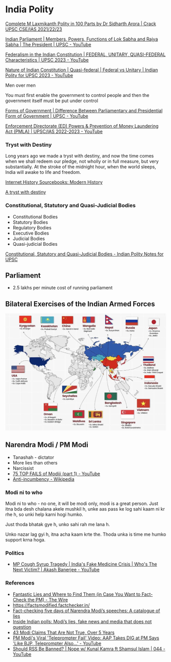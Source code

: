 # India Polity

[Complete M Laxmikanth Polity in 100 Parts by Dr Sidharth Arora | Crack UPSC CSE/IAS 2021/22/23](https://www.youtube.com/watch?v=TXhSrKJ1ahk)

[Indian Parliament | Members, Powers, Functions of Lok Sabha and Rajya Sabha | The President | UPSC - YouTube](https://www.youtube.com/watch?v=pb8b87e1re4)

[Federalism in the Indian Constitution | FEDERAL, UNITARY, QUASI-FEDERAL Characteristics | UPSC 2023 - YouTube](https://www.youtube.com/watch?v=eot9SkDhjck)

[Nature of Indian Constitution | Quasi-federal | Federal vs Unitary | Indian Polity for UPSC 2023 - YouTube](https://www.youtube.com/watch?v=fvgubWPaFr4)

Men over men

You must first enable the government to control people and then the government itself must be put under control

[Forms of Government | Difference Between Parliamentary and Presidential Form of Government | UPSC - YouTube](https://www.youtube.com/watch?v=PJt2N2ZtvL8)

[Enforcement Directorate (ED) Powers & Prevention of Money Laundering Act (PMLA) | UPSC/IAS 2022-2023 - YouTube](https://www.youtube.com/watch?v=0a0kwKRosOQ)

### Tryst with Destiny

Long years ago we made a tryst with destiny, and now the time comes when we shall redeem our pledge, not wholly or in full measure, but very substantially. At the stroke of the midnight hour, when the world sleeps, India will awake to life and freedom.

[Internet History Sourcebooks: Modern History](https://sourcebooks.fordham.edu/mod/1947nehru1.asp)

[A tryst with destiny](https://www.cam.ac.uk/files/a-tryst-with-destiny/index.html)

### Constitutional, Statutory and Quasi-Judicial Bodies

- Constitutional Bodies
- Statutory Bodies
- Regulatory Bodies
- Executive Bodies
- Judicial Bodies
- Quasi-judicial Bodies

[Constitutional, Statutory and Quasi-Judicial Bodies - Indian Polity Notes for UPSC](https://byjus.com/free-ias-prep/constitutional-statutory-and-quasi-judicial-bodies/)

## Parliament

- 2.5 lakhs per minute cost of running parliament

## Bilateral Exercises of the Indian Armed Forces

![image](../../../media/Screenshot%202024-12-21%20at%2011.47.56%20PM.jpg)

## Narendra Modi / PM Modi

- Tanashah - dictator
- More lies than others
- Narcissist
- [75 TOP FAILS of Modiji (part 1) - YouTube](https://www.youtube.com/watch?v=Lr8sh3_sKA0)
- [Anti-incumbency - Wikipedia](https://en.wikipedia.org/wiki/Anti-incumbency)

### Modi ni to who

Modi ni to who - no one, it will be modi only, modi is a great person. Just itna bda desh chalana akele mushkil h, unke aas pass ke log sahi kaam ni kr rhe h, so unki help karni hogi humko.

Just thoda bhatak gye h, unko sahi rah me lana h.

Unko nazar lag gyi h, itna acha kaam krte the. Thoda unka is time me humko support krna hoga.

### Politics

- [MP Cough Syrup Tragedy \| India's Fake Medicine Crisis \| Who's The Next Victim? \| Akash Banerjee - YouTube](https://www.youtube.com/watch?v=nPytG61BX5o)

### References

- [Fantastic Lies and Where to Find Them (in Case You Want to Fact-Check the PM) - The Wire](https://thewire.in/politics/fantastic-lies-and-where-to-find-them-in-case-you-want-to-fact-check-the-pm)
- https://factsmodified.factchecker.in/
- [Fact-checking five days of Narendra Modi’s speeches: A catalogue of lies](https://scroll.in/article/1067126/fact-checking-five-days-of-narendra-modis-speeches-a-catalogue-of-lies)
- [Inside Indian polls: Modi’s lies, fake news and media that does not question](https://www.newslaundry.com/2024/04/18/inside-indian-polls-modis-lies-fake-news-and-media-that-does-not-question)
- [43 Modi Claims That Are Not True, Over 5 Years](https://www.factchecker.in/43-modi-claims-that-are-not-true-over-5-years/)
- [PM Modi's Viral 'Teleprompter Fail' Video: AAP Takes DIG at PM Says 'Like BJP, Teleprompter Also...' - YouTube](https://www.youtube.com/watch?v=hJD57DSDQpY&ab_channel=OneindiaNews)
- [Should RSS Be Banned? \| Nope w/ Kunal Kamra ft Shamsul Islam \| 044 - YouTube](https://www.youtube.com/watch?v=vk72_d4tfF0)
